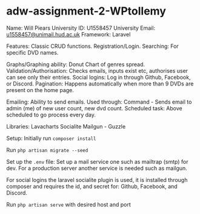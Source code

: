 # adw-assignment-2-WPtollemy

Name: Will Piears
University ID: U1558457
University Email: u1558457@unimail.hud.ac.uk
Framework: Laravel


Features:
Classic CRUD functions.
Registration/Login.
Searching: For specific DVD names.

Graphs/Graphing ability: Donut Chart of genres spread.
Validation/Authorisation: Checks emails, inputs exist etc, authorises user can see only their entries.
Social logins: Log in through Github, Facebook, or Discord.
Pagination: Happens automatically when more than 9 DVDs are present on the home page.

Emailing: Ability to send emails. Used through:
Command - Sends email to admin (me) of new user count, new dvd count.
Scheduled task: Above scheduled to go process every day.

Libraries:
Lavacharts
Socialite
Mailgun - Guzzle



Setup:
Initially run `composer install`

Run `php artisan migrate --seed`

Set up the `.env` file:
Set up a mail service one such as mailtrap (smtp) for dev.
For a production server another service is needed such as mailgun.

For social logins the laravel socialite plugin is used, it is installed through composer
and requires the id, and secret for: Github, Facebook, and Discord.

Run `php artisan serve` with desired host and port
